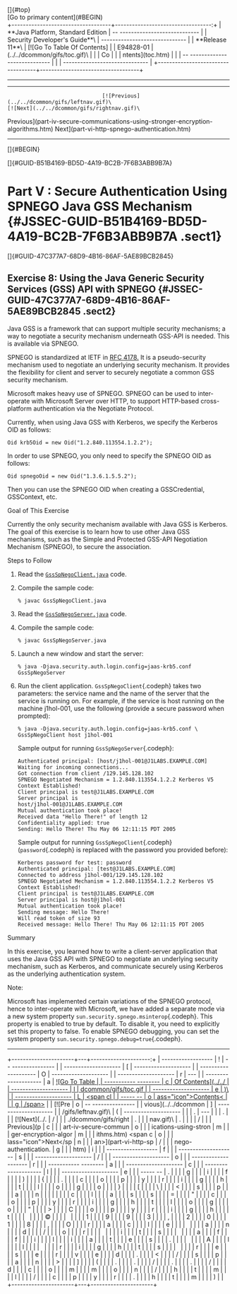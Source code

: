 <div class="header">
[]{#top}

<div class="zz-skip-header">
[Go to primary content](#BEGIN)

</div>
+-----------------------------------+----------------------------------:+
| **Java Platform, Standard Edition |   -- ---------------------------- |
| Security Developer's Guide**\     | ------------------------------    |
| **<span>Release 11</span>**\      |       [![Go To Table Of Contents] |
| E94828-01                         | (../../dcommon/gifs/toc.gif)\     |
|                                   |             <span class="icon">Co |
|                                   | ntents</span>](toc.htm)           |
|                                   |   -- ---------------------------- |
|                                   | ------------------------------    |
+-----------------------------------+-----------------------------------+

------------------------------------------------------------------------

  ------------------------------------------------------------------------------------------------------------- ------------------------------------------------------------------------- --
                                  [![Previous](../../dcommon/gifs/leftnav.gif)\                                                [![Next](../../dcommon/gifs/rightnav.gif)\                 
   <span class="icon">Previous</span>](part-iv-secure-communications-using-stronger-encryption-algorithms.htm)   <span class="icon">Next</span>](part-vi-http-spnego-authentication.htm)  
  ------------------------------------------------------------------------------------------------------------- ------------------------------------------------------------------------- --

[]{#BEGIN}

</div>
<!-- class="header" -->

<div class="ind">
[]{#GUID-B51B4169-BD5D-4A19-BC2B-7F6B3ABB9B7A}<!-- End Header -->

Part V : Secure Authentication Using SPNEGO Java GSS Mechanism {#JSSEC-GUID-B51B4169-BD5D-4A19-BC2B-7F6B3ABB9B7A .sect1}
==============================================================

<div>
</div>
<div class="sect2">
[]{#GUID-47C377A7-68D9-4B16-86AF-5AE89BCB2845}

Exercise 8: Using the Java Generic Security Services (GSS) API with SPNEGO {#JSSEC-GUID-47C377A7-68D9-4B16-86AF-5AE89BCB2845 .sect2}
--------------------------------------------------------------------------

<div>
Java GSS is a framework that can support multiple security mechanisms; a
way to negotiate a security mechanism underneath GSS-API is needed. This
is available via SPNEGO.

SPNEGO is standardized at IETF in [RFC
4178.](http://www.ietf.org/rfc/rfc4178.txt) It is a pseudo-security
mechanism used to negotiate an underlying security mechanism. It
provides the flexibility for client and server to securely negotiate a
common GSS security mechanism.

Microsoft makes heavy use of SPNEGO. SPNEGO can be used to inter-operate
with Microsoft Server over HTTP, to support HTTP-based cross-platform
authentication via the Negotiate Protocol.

Currently, when using Java GSS with Kerberos, we specify the Kerberos
OID as follows:

``` {.oac_no_warn dir="ltr"}
Oid krb5Oid = new Oid("1.2.840.113554.1.2.2");
```

In order to use SPNEGO, you only need to specify the SPNEGO OID as
follows:

``` {.oac_no_warn dir="ltr"}
Oid spnegoOid = new Oid("1.3.6.1.5.5.2");
```

Then you can use the SPNEGO OID when creating a
<span class="apiname">GSSCredential</span>,
<span class="apiname">GSSContext</span>, etc.

<div class="section">
Goal of This Exercise

Currently the only security mechanism available with Java GSS is
Kerberos. The goal of this exercise is to learn how to use other Java
GSS mechanisms, such as the Simple and Protected GSS-API Negotiation
Mechanism (SPNEGO), to secure the association.

</div>
<!-- class="section" -->

<div class="section">
Steps to Follow

1.  Read the
    [`GssSpNegoClient.java`](source-code-advanced-security-programming-java-se-authentication-secure-communication-and-single-sig.html#GUID-40AF52E5-ECEA-4E5F-B0C1-35C150C7BB6E__GSSSPNEGOCLIENT.JAVA-338B7C31)
    code.

2.  Compile the sample code:

    ``` {.oac_no_warn dir="ltr"}
    % javac GssSpNegoClient.java
    ```

3.  Read the
    [`GssSpNegoServer.java`](source-code-advanced-security-programming-java-se-authentication-secure-communication-and-single-sig.html#GUID-40AF52E5-ECEA-4E5F-B0C1-35C150C7BB6E__GSSSPNEGOSERVER.JAVA-338B7F93)
    code.

4.  Compile the sample code:

    ``` {.oac_no_warn dir="ltr"}
    % javac GssSpNegoServer.java
    ```

5.  Launch a new window and start the server:

    ``` {.oac_no_warn dir="ltr"}
    % java -Djava.security.auth.login.config=jaas-krb5.conf GssSpNegoServer
    ```

6.  Run the client application. `GssSpNegoClient`{.codeph} takes two
    parameters: the service name and the name of the server that the
    service is running on. For example, if the service is host running
    on the machine j1hol-001, use the following (provide a secure
    password when prompted):

    ``` {.oac_no_warn dir="ltr"}
    % java -Djava.security.auth.login.config=jaas-krb5.conf \
    GssSpNegoClient host j1hol-001
    ```

    Sample output for running `GssSpNegoServer`{.codeph}:

    ``` {.oac_no_warn dir="ltr"}
    Authenticated principal: [host/j1hol-001@J1LABS.EXAMPLE.COM]
    Waiting for incoming connections...
    Got connection from client /129.145.128.102
    SPNEGO Negotiated Mechanism = 1.2.840.113554.1.2.2 Kerberos V5
    Context Established!
    Client principal is test@J1LABS.EXAMPLE.COM
    Server principal is
    host/j1hol-001@J1LABS.EXAMPLE.COM
    Mutual authentication took place!
    Received data "Hello There!" of length 12
    Confidentiality applied: true
    Sending: Hello There! Thu May 06 12:11:15 PDT 2005
    ```

    Sample output for running `GssSpNegoClient`{.codeph}
    (`password`{.codeph} is replaced with the password you provided
    before):

    ``` {.oac_no_warn dir="ltr"}
    Kerberos password for test: password
    Authenticated principal: [test@J1LABS.EXAMPLE.COM]
    Connected to address j1hol-001/129.145.128.102
    SPNEGO Negotiated Mechanism = 1.2.840.113554.1.2.2 Kerberos V5
    Context Established!
    Client principal is test@J1LABS.EXAMPLE.COM
    Server principal is host@j1hol-001
    Mutual authentication took place!
    Sending message: Hello There!
    Will read token of size 93
    Received message: Hello There! Thu May 06 12:11:15 PDT 2005
    ```

</div>
<!-- class="section" -->

<div class="section">
Summary

In this exercise, you learned how to write a client-server application
that uses the Java GSS API with SPNEGO to negotiate an underlying
security mechanism, such as Kerberos, and communicate securely using
Kerberos as the underlying authentication system.

<div class="infoboxnote" id="GUID-47C377A7-68D9-4B16-86AF-5AE89BCB2845__GUID-587C7F7F-0122-4137-863F-1A662A547BCA">
Note:

Microsoft has implemented certain variations of the SPNEGO protocol,
hence to inter-operate with Microsoft, we have added a separate mode via
a new system property `sun.security.spnego.msinterop`{.codeph}. This
property is enabled to true by default. To disable it, you need to
explicitly set this property to false. To enable SPNEGO debugging, you
can set the system property `sun.security.spnego.debug=true`{.codeph}.

</div>
</div>
<!-- class="section" -->

</div>
</div>
</div>
<!-- class="ind" --><!-- Start Footer -->

<div class="footer">

------------------------------------------------------------------------

+----------------------+---+---------------------:+
|   ------------------ | ! |   -- --------------- |
| -------------------- | [ | -------------------- |
| -------------------- | O | -------------------- |
| -------------------- | r | ---                  |
| -------------------- | a |       [![Go To Table |
| ----------- -------- | c |  Of Contents](../../ |
| -------------------- | l | dcommon/gifs/toc.gif |
| -------------------- | e | )\                   |
| -------------------- | L |             <span cl |
| ----- --             | o | ass="icon">Contents< |
|                      | g | /span>](toc.htm)     |
|               [![Pre | o |   -- --------------- |
| vious](../../dcommon | ] | -------------------- |
| /gifs/leftnav.gif)\  | ( | -------------------- |
|                      | . | ---                  |
|                      | . |                      |
|        [![Next](../. | / |                      |
| ./dcommon/gifs/right | . |                      |
| nav.gif)\            | . |                      |
|                      | / |                      |
|    <span class="icon | d |                      |
| ">Previous</span>](p | c |                      |
| art-iv-secure-commun | o |                      |
| ications-using-stron | m |                      |
| ger-encryption-algor | m |                      |
| ithms.htm)   <span c | o |                      |
| lass="icon">Next</sp | n |                      |
| an>](part-vi-http-sp | / |                      |
| nego-authentication. | g |                      |
| htm)                 | i |                      |
|   ------------------ | f |                      |
| -------------------- | s |                      |
| -------------------- | / |                      |
| -------------------- | o |                      |
| -------------------- | r |                      |
| ----------- -------- | a |                      |
| -------------------- | c |                      |
| -------------------- | l |                      |
| -------------------- | e |                      |
| ----- --             | . |                      |
|                      | g |                      |
|                      | i |                      |
|                      | f |                      |
|                      | ) |                      |
|                      | { |                      |
|                      | . |                      |
|                      | c |                      |
|                      | o |                      |
|                      | p |                      |
|                      | y |                      |
|                      | r |                      |
|                      | i |                      |
|                      | g |                      |
|                      | h |                      |
|                      | t |                      |
|                      | l |                      |
|                      | o |                      |
|                      | g |                      |
|                      | o |                      |
|                      | } |                      |
|                      | [ |                      |
|                      | \ |                      |
|                      | < |                      |
|                      | s |                      |
|                      | p |                      |
|                      | a |                      |
|                      | n |                      |
|                      |   |                      |
|                      | c |                      |
|                      | l |                      |
|                      | a |                      |
|                      | s |                      |
|                      | s |                      |
|                      | = |                      |
|                      | " |                      |
|                      | c |                      |
|                      | o |                      |
|                      | p |                      |
|                      | y |                      |
|                      | r |                      |
|                      | i |                      |
|                      | g |                      |
|                      | h |                      |
|                      | t |                      |
|                      | l |                      |
|                      | o |                      |
|                      | g |                      |
|                      | o |                      |
|                      | " |                      |
|                      | > |                      |
|                      | C |                      |
|                      | o |                      |
|                      | p |                      |
|                      | y |                      |
|                      | r |                      |
|                      | i |                      |
|                      | g |                      |
|                      | h |                      |
|                      | t |                      |
|                      |   |                      |
|                      | © |                      |
|                      |   |                      |
|                      | 1 |                      |
|                      | 9 |                      |
|                      | 9 |                      |
|                      | 3 |                      |
|                      | , |                      |
|                      | 2 |                      |
|                      | 0 |                      |
|                      | 1 |                      |
|                      | 8 |                      |
|                      | , |                      |
|                      | O |                      |
|                      | r |                      |
|                      | a |                      |
|                      | c |                      |
|                      | l |                      |
|                      | e |                      |
|                      |   |                      |
|                      | a |                      |
|                      | n |                      |
|                      | d |                      |
|                      | / |                      |
|                      | o |                      |
|                      | r |                      |
|                      |   |                      |
|                      | i |                      |
|                      | t |                      |
|                      | s |                      |
|                      |   |                      |
|                      | a |                      |
|                      | f |                      |
|                      | f |                      |
|                      | i |                      |
|                      | l |                      |
|                      | i |                      |
|                      | a |                      |
|                      | t |                      |
|                      | e |                      |
|                      | s |                      |
|                      | . |                      |
|                      |   |                      |
|                      | A |                      |
|                      | l |                      |
|                      | l |                      |
|                      |   |                      |
|                      | r |                      |
|                      | i |                      |
|                      | g |                      |
|                      | h |                      |
|                      | t |                      |
|                      | s |                      |
|                      |   |                      |
|                      | r |                      |
|                      | e |                      |
|                      | s |                      |
|                      | e |                      |
|                      | r |                      |
|                      | v |                      |
|                      | e |                      |
|                      | d |                      |
|                      | . |                      |
|                      | < |                      |
|                      | / |                      |
|                      | s |                      |
|                      | p |                      |
|                      | a |                      |
|                      | n |                      |
|                      | > |                      |
|                      | ] |                      |
|                      | ( |                      |
|                      | . |                      |
|                      | . |                      |
|                      | / |                      |
|                      | . |                      |
|                      | . |                      |
|                      | / |                      |
|                      | d |                      |
|                      | c |                      |
|                      | o |                      |
|                      | m |                      |
|                      | m |                      |
|                      | o |                      |
|                      | n |                      |
|                      | / |                      |
|                      | h |                      |
|                      | t |                      |
|                      | m |                      |
|                      | l |                      |
|                      | / |                      |
|                      | c |                      |
|                      | p |                      |
|                      | y |                      |
|                      | r |                      |
|                      | . |                      |
|                      | h |                      |
|                      | t |                      |
|                      | m |                      |
|                      | ) |                      |
+----------------------+---+----------------------+

</div>
<!-- class="footer" -->

